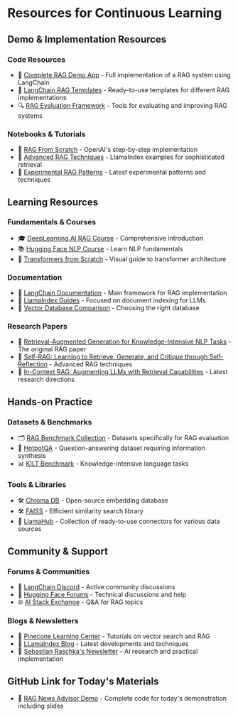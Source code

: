 # Resources for Continuous Learning

## Demo & Implementation Resources

### Code Resources
- 📁 [Complete RAG Demo App](https://github.com/langchain-ai/langchain/blob/master/templates/rag-chroma-private/) - Full implementation of a RAG system using LangChain
- 🧩 [LangChain RAG Templates](https://github.com/langchain-ai/langchain/tree/master/templates) - Ready-to-use templates for different RAG implementations
- 🔍 [RAG Evaluation Framework](https://github.com/explodinggradients/ragas) - Tools for evaluating and improving RAG systems

### Notebooks & Tutorials
- 📓 [RAG From Scratch](https://github.com/openai/openai-cookbook/blob/main/examples/retrieval_augmented_generation/rag_from_scratch.ipynb) - OpenAI's step-by-step implementation
- 📓 [Advanced RAG Techniques](https://github.com/run-llama/llama_index/tree/main/docs/examples/retrievers) - LlamaIndex examples for sophisticated retrieval
- 🧪 [Experimental RAG Patterns](https://github.com/langchain-ai/langchain/tree/master/cookbook) - Latest experimental patterns and techniques

## Learning Resources

### Fundamentals & Courses
- 🎓 [DeepLearning.AI RAG Course](https://www.deeplearning.ai/short-courses/building-systems-with-chatgpt/) - Comprehensive introduction
- 📚 [Hugging Face NLP Course](https://huggingface.co/learn/nlp-course/chapter1/1) - Learn NLP fundamentals
- 🔑 [Transformers from Scratch](https://github.com/jalammar/jalammar.github.io/blob/master/notebooks/transformers/visual_nx.ipynb) - Visual guide to transformer architecture

### Documentation
- 📖 [LangChain Documentation](https://python.langchain.com/docs/get_started/introduction) - Main framework for RAG implementation
- 📖 [LlamaIndex Guides](https://docs.llamaindex.ai/en/stable/) - Focused on document indexing for LLMs
- 📖 [Vector Database Comparison](https://github.com/tensorchord/pgvecto.rs#vector-database-comparison) - Choosing the right database

### Research Papers
- 📝 [Retrieval-Augmented Generation for Knowledge-Intensive NLP Tasks](https://arxiv.org/abs/2005.11401) - The original RAG paper
- 📝 [Self-RAG: Learning to Retrieve, Generate, and Critique through Self-Reflection](https://arxiv.org/abs/2310.11511) - Advanced RAG techniques
- 📝 [In-Context RAG: Augmenting LLMs with Retrieval Capabilities](https://arxiv.org/abs/2310.04408) - Latest research directions

## Hands-on Practice

### Datasets & Benchmarks
- 🗂️ [RAG Benchmark Collection](https://github.com/explodinggradients/ragas-datasets) - Datasets specifically for RAG evaluation
- 🔢 [HotpotQA](https://hotpotqa.github.io/) - Question-answering dataset requiring information synthesis
- 📊 [KILT Benchmark](https://github.com/facebookresearch/KILT) - Knowledge-intensive language tasks

### Tools & Libraries
- 🛠️ [Chroma DB](https://github.com/chroma-core/chroma) - Open-source embedding database
- 🛠️ [FAISS](https://github.com/facebookresearch/faiss) - Efficient similarity search library
- 🧰 [LlamaHub](https://llamahub.ai/) - Collection of ready-to-use connectors for various data sources

## Community & Support

### Forums & Communities
- 💬 [LangChain Discord](https://discord.gg/langchain) - Active community discussions
- 💬 [Hugging Face Forums](https://discuss.huggingface.co/) - Technical discussions and help
- 🌐 [AI Stack Exchange](https://ai.stackexchange.com/questions/tagged/retrieval-augmented-generation) - Q&A for RAG topics

### Blogs & Newsletters
- 📰 [Pinecone Learning Center](https://www.pinecone.io/learn/) - Tutorials on vector search and RAG
- 📰 [LLamaIndex Blog](https://blog.llamaindex.ai/) - Latest developments and techniques
- 📧 [Sebastian Raschka's Newsletter](https://magazine.sebastianraschka.com/) - AI research and practical implementation

## GitHub Link for Today's Materials
- 🔗 [RAG News Advisor Demo](https://github.com/yourusername/rag-news-advisor) - Complete code for today's demonstration including slides
